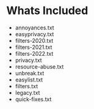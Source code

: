 # Whats Included
- annoyances.txt
- easyprivacy.txt
- filters-2020.txt
- filters-2021.txt
- filters-2022.txt
- privacy.txt
- resource-abuse.txt
- unbreak.txt
- easylist.txt
- filters.txt
- legacy.txt
- quick-fixes.txt